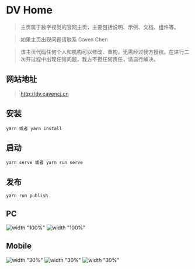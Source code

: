 # DV Home

> 主页属于数字视觉的官网主页，主要包括说明、示例、文档、组件等。

> 如果主页出现问题请联系 Caven Chen

> 该主页代码任何个人和机构可以修改、重构，无需经过我方授权。在进行二次开过程中出现任何问题，我方不担任何责任，请自行解决。

## 网站地址

> http://dv.cavencj.cn

## 安装

```node
yarn 或者 yarn install
```

## 启动

```node
yarn serve 或者 yarn run serve
```

## 发布

```node
yarn run publish
```

## PC

![width "100%"](http://dv.caven.cn/images/index.png)
![width "100%"](http://dv.caven.cn/images/examples.png)

## Mobile

![width "30%"](http://dv.caven.cn/images/mobile_index.png)
![width "30%"](http://dv.caven.cn/images/mobile_menu.png)
![width "30%"](http://dv.caven.cn/images/mobile_examples.png)
